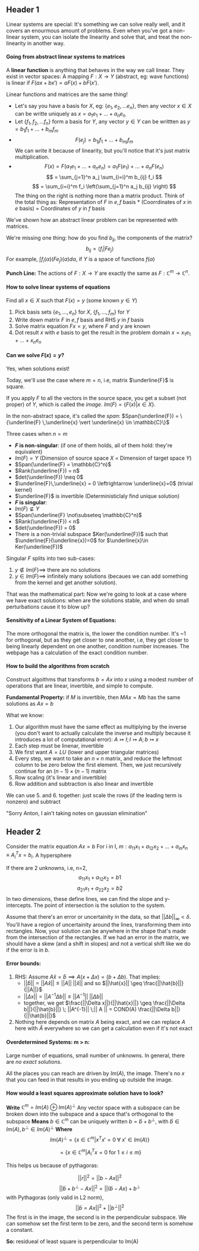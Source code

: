 
## Header 1
Linear systems are special: It's something we can solve really well, and it covers an enourmous amount of problems. Even when you've got a non-linear system, you can isolate the linearity and solve that, and treat the non-linearity in another way.

#### Going from abstract linear systems to matrices

A **linear function** is anything that behaves in the way we call linear. They exist in vector spaces: A mapping $F: X \rightarrow Y$ (abstract, eg: wave functions) is linear if $F(ax + bx') = aF(x) + bF(x')$. 

Linear functions and matrices are the same thing!
* Let's say you have a basis for $X$, eg: $\{e_{1}, e_2, \dots e_n\}$, then any vector $x \in X$ can be writte uniquely as $x = a_1e_1 + \dots + a_n e_n$
* Let $\{f_{1}, f_2, \dots f_n\}$ form a basis for $Y$, any vector $y \in Y$ can be writtten as $y = b_1f_1 + \dots + b_m f_m$
* $$F(e_j)=b_{1j}f_1 + \dots + b_{mj}f_m$$
	We can write it because of linearity, but you'll notice that it's just matrix multiplication.
* $$ F(x) = F(a_1e_1 + \dots + a_ne_n) = a_1F(e_1) + \dots + a_nF(e_n) $$
	$$ = \sum_{j=1}^n a_j \sum_{i=i}^m b_{ij} f_i $$ 
	$$ = \sum_{i=i}^m f_i \left(\sum_{j=1}^n a_j b_{ij} \right) $$ 
	The thing on the right is nothing more than a matrix product. Think of the total thing as:  Representation of $F$ in $e,f$ basis $*$ (Coorrdinates of $x$ in $e$ basis) = Coordinates of $y$ in $f$ basis

We've shown how an abstract linear problem can be represented with matrices. 

We're missing one thing: how do you find $b_{ij}$, the components of the matrix? 
$$b_{ij} = \left< f_i \vert F e_j \right>$$
For example, $\int f_i(\alpha)(Fe_j)(\alpha) d\alpha$, if $Y$ is a space of functions $f(\alpha)$

**Punch Line:** The actions of $F: X\rightarrow Y$ are exactly the same as $F: \mathbb{C}^m \rightarrow \mathbb{C}^n$.

#### How to solve linear systems of equations

Find all $x \in X$ such that $F(x) = y$ (some known $y\in Y$)
1. Pick basis sets $\{e_1, \dots, e_n\}$ for $X$, $\{f_1, \dots, f_m\}$ for $Y$
2. Write down matrix $F$ in $e,f$ basis and RHS $y$ in $f$ basis
3. Solve matrix equation $Fx=y$, where $F$ and $y$ are known
4. Dot result $x$ with $e$ basis to get the result in the problem domain $x=x_1e_1+\dots+x_ne_n$

#### Can we solve $F(x)=y$?
Yes, when solutions exist!

Today, we'll use the case where $m=n$, i.e, matrix $\underline{F}$ is square.

If you apply $F$ to all the vectors in the source space, you get a subset (not proper) of $Y$, which is called the _image_. $Im(F) = \{F(x) \vert x \in X\}$.

In the non-abstract space, it's called the _span_: $Span(\underline{F}) = \{\underline{F} \,\underline{x} \vert \underline{x} \in \mathbb{C}\}$

Three cases when $n=m$

* **$F$ is non-singular**: (if one of them holds, all of them hold: they're equivalent)
* $Im(F) = Y$ (Dimension of source space $X$ = Dimension of target space $Y$)
* $Span(\underline{F} = \mathbb{C}^n)$
* $Rank(\underline{F}) = n$
* $det(\underline{F}) \neq 0$
* $\underline{F}\,\underline{x} = 0 \leftrightarrow \underline{x}=0$ (trivial kernel)
* $\underline{F}$ is invertible (Deterministiclaly find unique solution)
* **$F$ is singular**:
* $Im(F) \not\subseteq Y$
* $Span(\underline{F} \not\subseteq \mathbb{C}^n)$
* $Rank(\underline{F}) < n$
* $det(\underline{F}) = 0$
* There is a non-trivial subspace $Ker(\underline{F})$ such that $\underline{F}(\underline{x})=0$ for $\underline{x}\in Ker(\underline{F})$

Singular $F$ splits into two sub-cases:
1. $y \not\in Im(F) \implies$ there are no solutions
2. $y \in Im(F) \implies$ infinitely many solutions (becaues we can add something from the kernel and get another solution).

That was the mathematical part: Now we're going to look at a case where we have exact solutions: when are the solutions stable, and when do small perturbations cause it to blow up?

#### Sensitivity of a Linear System of Equations:

The more orthogonal the matrix is, the lower the condition number. It's ~1 for orthogonal, but as they get closer to one another, i.e, they get closer to being linearly dependent on one another, condition number increases. The webpage has a calculation of the exact condition number.

#### How to build the algorithms from scratch

Construct algoithms that transforms $b=Ax$ into $x$ using a modest number of operations that are linear, invertible, and simple to compute.

**Fundamental Property:** if $M$ is invertible, then $MAx = Mb$ has the same solutions as $Ax=b$

What we know:
1. Our algorithm must have the same effect as multiplying by the inverse (you don't want to actually calculate the inverse and multiply because it introduces a lot of computational error): $A \rightarrowtail I; I \rightarrowtail A; b \rightarrowtail x$
2. Each step must be linenar, invertible
3. We first want $A = LU$ (lower and upper triangular matrices)
4. Every step, we want to take an $n\times n$ matrix, and reduce the leftmost column to be zero below the first element. Then, we just recursively continue for an $(n-1)\times(n-1)$ matrix
5. Row scaling (it's linear and invertible)
6. Row addition and subtraction is also linear and invertible

We can use 5. and 6. together: just scale the rows (if the leading term is nonzero) and subtract

"Sorry Anton, I ain't taking notes on gaussian elimination"


## Header 2
Consider the matrix equation $Ax=b$
For i in I, $m: a_{11}x_1 + a_{12}x_2 + \dots + a_{in}x_n \equiv A_i^T x=b_i$. A hypersphere

If there are 2 unknowns, i.e, n=2,
$$a_{11}x_1 + a_{12} x_2 = b1$$
$$a_{21}x_1 + a_{22} x_2 = b2$$
In two dimensions, these define lines, we can find the slope and y-intercepts. The point of intersection is the solution to the system.

Assume that there's an error or uncertainity in the data, so that $||\Delta b||_\infty < \delta$. You'll have a region of uncertainity around the lines, transforming them into rectangles. Now, your solution can be anywhere in the shape that's made from the intersection of the rectangles. If we had an error in the matrix, we should have a skew (and a shift in slopes) and not a vertical shift like we do if the error is in $b$.

#### Error bounds:

1. RHS: Assume $A \hat{x} = \hat{b} \implies A(x+\Delta x) = (b+\Delta b)$. That implies:
	* $||\hat{b}|| = ||A\hat{x}|| \leq ||A||\; ||\hat{x} ||$ and so $||\hat{x}|| \geq \frac{||\hat{b}||}{||A||}$
	* $|| \Delta x || = || A^{-1} \Delta b || \leq || A^{-1}|| \; ||\Delta b ||$
	* together, we get $\frac{||\Delta x||}{||\hat{x}||} \geq \frac{||\Delta b||}{||\hat{b}||} \; ||A^{-1}|| \;|| A || = COND(A) \frac{||\Delta b||}{||\hat{b}||}$
2. Nothing here depends on matrix $A$ being exact, and we can replace $A$ here with $\hat{A}$ everywhere so we can get a calculation even if it's not exact

#### Overdetermined Systems: m > n:

Large number of equations, small number of unknowns. In general, there are _no exact solutions_.

All the places you can reach are driven by $Im(A)$, the image. There's no $x$ that you can feed in that results in you ending up outside the image.

#### How would a least squares approximate solution have to look?

**Write** $\mathbb{C}^m = Im(A) \oplus Im(A)^\perp$
Any vector space with a subspace can be broken down into the subspace and a space that's orthogonal to the subspace
**Means** $b \in \mathbb{C}^m$ can be uniquely written $b = \hat{b} + b^\perp$, with $\hat{b} \in Im(A), b^\perp \in Im(A)^\perp$
**Where** \
$$Im(A)^\perp = \{x\in \mathbb{C}^m | x^T x' = 0 \;\forall\; x' \in Im(A)\}$$ 

$$=\{x\in \mathbb{C}^m | A^T_ix=0 \text{ for } 1 \leq i \leq m \}$$

This helps us because of pythagoras:

$$||r||^2 = ||b-Ax||^2$$
$$||\tilde{b} + b^\perp - Ax||^2 = ||(\tilde{b}-Ax)+b^\perp$$
with Pythagoras (only valid in L2 norm),
$$ ||\tilde{b}=Ax||^2 + || b^\perp ||^2$$
The first is in the image, the second is in the perpendicular subspace. We can somehow set the first term to be zero, and the second term is somehow a constant.

**So:** residueal of least square is perpendicular to Im(A)
